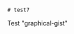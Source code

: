                                                                                                               # test7
Test "graphical-gist"